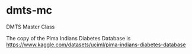 # dmts-mc
DMTS Master Class

The copy of the Pima Indians Diabetes Database is https://www.kaggle.com/datasets/uciml/pima-indians-diabetes-database
